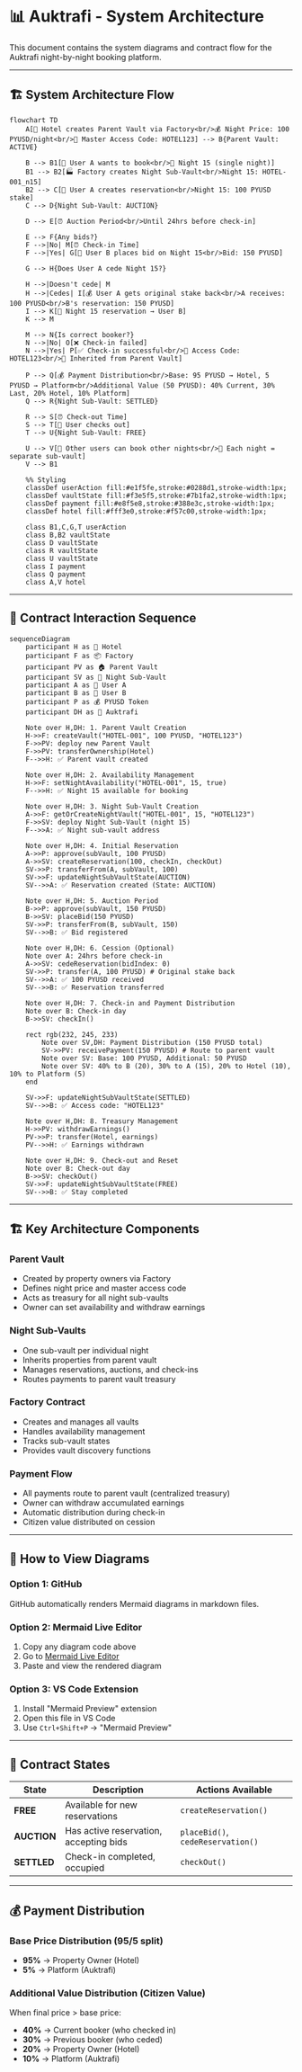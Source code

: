 # 📊 Auktrafi - System Architecture

This document contains the system diagrams and contract flow for the Auktrafi night-by-night booking platform.

---

## 🏗️ System Architecture Flow

```mermaid
flowchart TD
    A[🏨 Hotel creates Parent Vault via Factory<br/>💰 Night Price: 100 PYUSD/night<br/>🔑 Master Access Code: HOTEL123] --> B{Parent Vault: ACTIVE}
    
    B --> B1[👤 User A wants to book<br/>📅 Night 15 (single night)]
    B1 --> B2[🏭 Factory creates Night Sub-Vault<br/>Night 15: HOTEL-001_n15]
    B2 --> C[👤 User A creates reservation<br/>Night 15: 100 PYUSD stake]
    C --> D{Night Sub-Vault: AUCTION}
    
    D --> E[⏰ Auction Period<br/>Until 24hrs before check-in]
    
    E --> F{Any bids?}
    F -->|No| M[⏰ Check-in Time]
    F -->|Yes| G[👥 User B places bid on Night 15<br/>Bid: 150 PYUSD]
    
    G --> H{Does User A cede Night 15?}
    
    H -->|Doesn't cede| M
    H -->|Cedes| I[💰 User A gets original stake back<br/>A receives: 100 PYUSD<br/>B's reservation: 150 PYUSD]
    I --> K[🔄 Night 15 reservation → User B]
    K --> M
    
    M --> N{Is correct booker?}
    N -->|No| O[❌ Check-in failed]
    N -->|Yes| P[✅ Check-in successful<br/>🔑 Access Code: HOTEL123<br/>📱 Inherited from Parent Vault]
    
    P --> Q[💰 Payment Distribution<br/>Base: 95 PYUSD → Hotel, 5 PYUSD → Platform<br/>Additional Value (50 PYUSD): 40% Current, 30% Last, 20% Hotel, 10% Platform]
    Q --> R{Night Sub-Vault: SETTLED}
    
    R --> S[⏰ Check-out Time]
    S --> T[👤 User checks out]
    T --> U{Night Sub-Vault: FREE}
    
    U --> V[🔄 Other users can book other nights<br/>📅 Each night = separate sub-vault]
    V --> B1
    
    %% Styling
    classDef userAction fill:#e1f5fe,stroke:#0288d1,stroke-width:1px;
    classDef vaultState fill:#f3e5f5,stroke:#7b1fa2,stroke-width:1px;
    classDef payment fill:#e8f5e8,stroke:#388e3c,stroke-width:1px;
    classDef hotel fill:#fff3e0,stroke:#f57c00,stroke-width:1px;
    
    class B1,C,G,T userAction
    class B,B2 vaultState
    class D vaultState
    class R vaultState
    class U vaultState
    class I payment
    class Q payment
    class A,V hotel
```

---

## 🔄 Contract Interaction Sequence

```mermaid
sequenceDiagram
    participant H as 🏨 Hotel
    participant F as 📦 Factory
    participant PV as 🏠 Parent Vault
    participant SV as 🌙 Night Sub-Vault
    participant A as 👤 User A
    participant B as 👥 User B
    participant P as 💰 PYUSD Token
    participant DH as 🏢 Auktrafi

    Note over H,DH: 1. Parent Vault Creation
    H->>F: createVault("HOTEL-001", 100 PYUSD, "HOTEL123")
    F->>PV: deploy new Parent Vault
    F->>PV: transferOwnership(Hotel)
    F-->>H: ✅ Parent vault created

    Note over H,DH: 2. Availability Management
    H->>F: setNightAvailability("HOTEL-001", 15, true)
    F-->>H: ✅ Night 15 available for booking

    Note over H,DH: 3. Night Sub-Vault Creation
    A->>F: getOrCreateNightVault("HOTEL-001", 15, "HOTEL123")
    F->>SV: deploy Night Sub-Vault (night 15)
    F-->>A: ✅ Night sub-vault address

    Note over H,DH: 4. Initial Reservation
    A->>P: approve(subVault, 100 PYUSD)
    A->>SV: createReservation(100, checkIn, checkOut)
    SV->>P: transferFrom(A, subVault, 100)
    SV->>F: updateNightSubVaultState(AUCTION)
    SV-->>A: ✅ Reservation created (State: AUCTION)

    Note over H,DH: 5. Auction Period
    B->>P: approve(subVault, 150 PYUSD)
    B->>SV: placeBid(150 PYUSD)
    SV->>P: transferFrom(B, subVault, 150)
    SV-->>B: ✅ Bid registered

    Note over H,DH: 6. Cession (Optional)
    Note over A: 24hrs before check-in
    A->>SV: cedeReservation(bidIndex: 0)
    SV->>P: transfer(A, 100 PYUSD) # Original stake back
    SV-->>A: ✅ 100 PYUSD received
    SV-->>B: ✅ Reservation transferred

    Note over H,DH: 7. Check-in and Payment Distribution
    Note over B: Check-in day
    B->>SV: checkIn()
    
    rect rgb(232, 245, 233)
        Note over SV,DH: Payment Distribution (150 PYUSD total)
        SV->>PV: receivePayment(150 PYUSD) # Route to parent vault
        Note over SV: Base: 100 PYUSD, Additional: 50 PYUSD
        Note over SV: 40% to B (20), 30% to A (15), 20% to Hotel (10), 10% to Platform (5)
    end
    
    SV->>F: updateNightSubVaultState(SETTLED)
    SV-->>B: ✅ Access code: "HOTEL123"

    Note over H,DH: 8. Treasury Management
    H->>PV: withdrawEarnings()
    PV->>P: transfer(Hotel, earnings)
    PV-->>H: ✅ Earnings withdrawn

    Note over H,DH: 9. Check-out and Reset
    Note over B: Check-out day
    B->>SV: checkOut()
    SV->>F: updateNightSubVaultState(FREE)
    SV-->>B: ✅ Stay completed
```

---

## 🏗️ Key Architecture Components

### **Parent Vault**
- Created by property owners via Factory
- Defines night price and master access code
- Acts as treasury for all night sub-vaults
- Owner can set availability and withdraw earnings

### **Night Sub-Vaults**
- One sub-vault per individual night
- Inherits properties from parent vault
- Manages reservations, auctions, and check-ins
- Routes payments to parent vault treasury

### **Factory Contract**
- Creates and manages all vaults
- Handles availability management
- Tracks sub-vault states
- Provides vault discovery functions

### **Payment Flow**
- All payments route to parent vault (centralized treasury)
- Owner can withdraw accumulated earnings
- Automatic distribution during check-in
- Citizen value distributed on cession

---

## 🔧 How to View Diagrams

### Option 1: GitHub
GitHub automatically renders Mermaid diagrams in markdown files.

### Option 2: Mermaid Live Editor
1. Copy any diagram code above
2. Go to [Mermaid Live Editor](https://mermaid.live/)
3. Paste and view the rendered diagram

### Option 3: VS Code Extension
1. Install "Mermaid Preview" extension
2. Open this file in VS Code
3. Use `Ctrl+Shift+P` → "Mermaid Preview"

---

## 📝 Contract States

| State | Description | Actions Available |
|-------|-------------|------------------|
| **FREE** | Available for new reservations | `createReservation()` |
| **AUCTION** | Has active reservation, accepting bids | `placeBid()`, `cedeReservation()` |
| **SETTLED** | Check-in completed, occupied | `checkOut()` |

---

## 💰 Payment Distribution

### Base Price Distribution (95/5 split)
- **95%** → Property Owner (Hotel)
- **5%** → Platform (Auktrafi)

### Additional Value Distribution (Citizen Value)
When final price > base price:
- **40%** → Current booker (who checked in)
- **30%** → Previous booker (who ceded)
- **20%** → Property Owner (Hotel)
- **10%** → Platform (Auktrafi)
